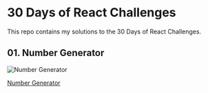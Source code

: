 # 30 Days of React Challenges


This repo contains my solutions to the 30 Days of React Challenges. 

## 01. Number Generator

![Number Generator](https://i.imgur.com/V5s22Oa.png)

[Number Generator](https://number-generator-manisangh.netlify.app/)
